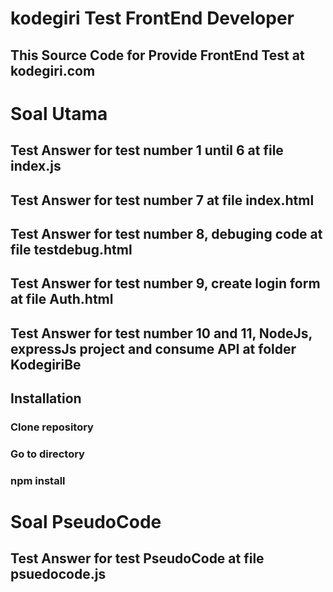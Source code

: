 # kodegiri Test FrontEnd Developer

## This Source Code for Provide FrontEnd Test at kodegiri.com



# Soal Utama

## Test Answer for test number 1 until 6 at file index.js

## Test Answer for test number 7 at file index.html 

## Test Answer for test number 8, debuging code at file testdebug.html

## Test Answer for test number 9, create login form at file Auth.html

## Test Answer for test number 10 and 11, NodeJs, expressJs project and consume API at folder KodegiriBe

## Installation

### Clone repository

### Go to directory

### npm install


# Soal PseudoCode

## Test Answer for test PseudoCode at file psuedocode.js 

